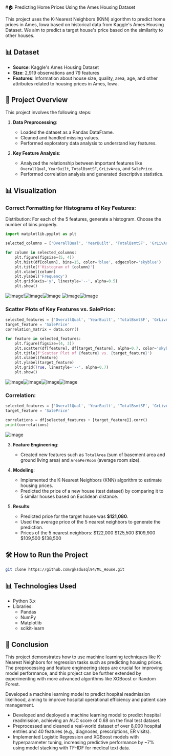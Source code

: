 #🏠 Predicting Home Prices Using the Ames Housing Dataset

This project uses the K-Nearest Neighbors (KNN) algorithm to predict home prices in Ames, Iowa based on historical data from Kaggle's Ames Housing Dataset. We aim to predict a target house's price based on the similarity to other houses.

## 📊 Dataset
- **Source**: Kaggle's Ames Housing Dataset
- **Size**: 2,919 observations and 79 features
- **Features**: Information about house size, quality, area, age, and other attributes related to housing prices in Ames, Iowa.

## 🔄 Project Overview
This project involves the following steps:
1. **Data Preprocessing**:
   - Loaded the dataset as a Pandas DataFrame.
   - Cleaned and handled missing values.
   - Performed exploratory data analysis to understand key features.
   
2. **Key Feature Analysis**:
   - Analyzed the relationship between important features like `OverallQual`, `YearBuilt`, `TotalBsmtSF`, `GrLivArea`, and `SalePrice`.
   - Performed correlation analysis and generated descriptive statistics.

## 📊 Visualization
### Correct Formatting for Histograms of Key Features:
Distribution: For each of the 5 features, generate a histogram. Choose the number of bins properly.

```python
import matplotlib.pyplot as plt

selected_columns = ['OverallQual', 'YearBuilt', 'TotalBsmtSF', 'GrLivArea', 'SalePrice']

for column in selected_columns:
    plt.figure(figsize=(5, 4))
    plt.hist(df[column], bins=15, color='blue', edgecolor='skyblue')
    plt.title(f'Histogram of {column}')
    plt.xlabel(column)
    plt.ylabel('Frequency')
    plt.grid(axis='y', linestyle='--', alpha=0.5)
    plt.show()
```

![image](https://github.com/user-attachments/assets/2c159314-7535-4106-8d40-19c8fb99a87b)!![image](https://github.com/user-attachments/assets/daf9c933-b5eb-432a-a960-8fd817b21915)![image](https://github.com/user-attachments/assets/16c5a115-e2bf-48f2-a0d1-ef3fe120a7e5)
![image](https://github.com/user-attachments/assets/25876312-c224-429c-8017-a37fe05728bd)![image](https://github.com/user-attachments/assets/9eb884d3-1fd0-4832-936e-756e0d31c2f9)

### Scatter Plots of Key Features vs. SalePrice:
```python
selected_features = ['OverallQual', 'YearBuilt', 'TotalBsmtSF', 'GrLivArea']
target_feature = 'SalePrice'
correlation_matrix = data.corr()

for feature in selected_features:
    plt.figure(figsize=(4, 3))
    plt.scatter(df[feature], df[target_feature], alpha=0.7, color='skyblue')
    plt.title(f'Scatter Plot of {feature} vs. {target_feature}')
    plt.xlabel(feature)
    plt.ylabel(target_feature)
    plt.grid(True, linestyle='--', alpha=0.7)
    plt.show()
```

![image](https://github.com/user-attachments/assets/3627bacd-0e71-4415-aed8-212db615a23b)![image](https://github.com/user-attachments/assets/a5477792-81ac-4559-aa19-9398eaf3032f)![image](https://github.com/user-attachments/assets/e88ba6d9-03c2-46ff-8ba9-da5fa3c773d3)![image](https://github.com/user-attachments/assets/fa265974-a72a-4d35-b556-0fce78838124)

### Correlation:

```python
selected_features = ['OverallQual', 'YearBuilt', 'TotalBsmtSF', 'GrLivArea']
target_feature = 'SalePrice'

correlations = df[selected_features + [target_feature]].corr()
print(correlations)
```
![image](https://github.com/user-attachments/assets/c09f9b06-598b-47be-8502-7bf45cc94e20)


3. **Feature Engineering**:
   - Created new features such as `TotalArea` (sum of basement area and ground living area) and `AreaPerRoom` (average room size).
   
4. **Modeling**:
   - Implemented the K-Nearest Neighbors (KNN) algorithm to estimate housing prices.
   - Predicted the price of a new house (test dataset) by comparing it to 5 similar houses based on Euclidean distance.
   
5. **Results**:
   - Predicted price for the target house was **$121,080**.
   - Used the average price of the 5 nearest neighbors to generate the prediction.
   - Prices of the 5 nearest neighbors:
$122,000
$125,500
$109,900
$109,500
$138,500

## 🛠️ How to Run the Project

```bash
git clone https://github.com/gksdusql94/ML_House.git
```

## 📊 Technologies Used
- Python 3.x
- Libraries:
  - Pandas
  - NumPy
  - Matplotlib
  - scikit-learn

## 🎯 Conclusion
This project demonstrates how to use machine learning techniques like K-Nearest Neighbors for regression tasks such as predicting housing prices. The preprocessing and feature engineering steps are crucial for improving model performance, and this project can be further extended by experimenting with more advanced algorithms like XGBoost or Random Forest.

Developed a machine learning model to predict hospital readmission likelihood, aiming to improve hospital operational efficiency and patient care management.
-	Developed and deployed a machine learning model to predict hospital readmission, achieving an AUC score of 0.68 on the final test dataset.
-	Preprocessed and cleaned a real-world dataset of over 8,000 hospital entries and 40 features (e.g., diagnoses, prescriptions, ER visits).
-	Implemented Logistic Regression and XGBoost models with hyperparameter tuning, increasing predictive performance by ~7% using model stacking with TF-IDF for medical text data. 

